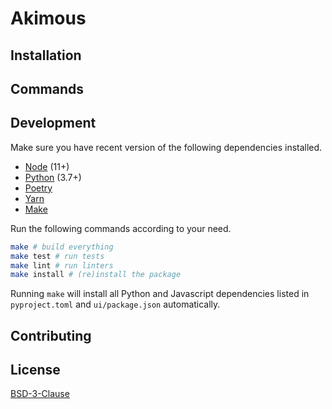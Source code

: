# Akimous

## Installation

## Commands

## Development

Make sure you have recent version of the following dependencies installed.

* [Node](https://nodejs.org/en/) (11+)
* [Python](https://www.python.org) (3.7+)
* [Poetry](https://poetry.eustace.io)
* [Yarn](https://yarnpkg.com/)
* [Make](https://www.gnu.org/software/make/)

Run the following commands according to your need.

```sh
make # build everything
make test # run tests
make lint # run linters
make install # (re)install the package
```

Running `make` will install all Python and Javascript dependencies listed in `pyproject.toml` and `ui/package.json` automatically.

## Contributing

## License

[BSD-3-Clause](LICENSE)